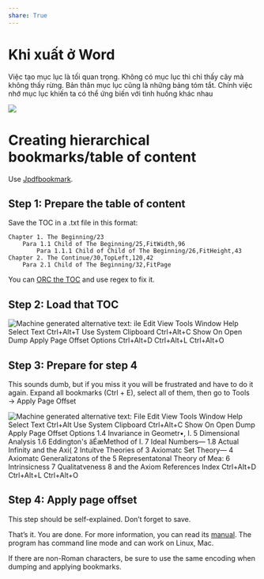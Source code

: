 ```yaml
---  
share: True  
---  
```

# Khi xuất ở Word   
Việc tạo mục lục là tối quan trọng. Không có mục lục thì chỉ thấy cây mà không thấy rừng. Bản thân mục lục cũng là những bảng tóm tắt. Chính việc nhớ mục lục khiến ta có thể ứng biến với tình huống khác nhau  
  
![](https://i.imgur.com/pybO2se.png)  
  
# Creating hierarchical bookmarks/table of content  
  
Use [Jpdfbookmark](https://sourceforge.net/projects/jpdfbookmarks/).  
  
## Step 1: Prepare the table of content  
  
Save the TOC in a .txt file in this format:  
  
```  
Chapter 1. The Beginning/23  
    Para 1.1 Child of The Beginning/25,FitWidth,96  
        Para 1.1.1 Child of Child of The Beginning/26,FitHeight,43  
Chapter 2. The Continue/30,TopLeft,120,42  
    Para 2.1 Child of The Beginning/32,FitPage  
```  
You can [ORC the TOC](https://stackoverflow.com/q/49954707/3416774) and use regex to fix it.  
  
## Step 2: Load that TOC  
  
![Machine generated alternative text:  
ile Edit View Tools Window Help  
Select Text  
Ctrl+Alt+T  
Use System Clipboard Ctrl+AIt+C  
Show On Open  
Dump  
Apply Page Offset  
Options  
Ctrl+Alt+D  
Ctrl+Alt+L  
Ctrl+Alt+O](https://i.imgur.com/n42DaEL.png)  
  
## Step 3: Prepare for step 4  
  
This sounds dumb, but if you miss it you will be frustrated and have to do it again. Expand all bookmarks (Ctrl + E), select all of them, then go to Tools → Apply Page Offset  
  
![Machine generated alternative text:  
File Edit View Tools Window Help  
Select Text  
Ctrl+AIt  
Use System Clipboard Ctrl+AIt+C  
Show On Open  
Dump  
Apply Page Offset  
Options  
1.4 Invariance in Geometr•,  
I. 5 Dimensional Analysis  
1.6 Eddington's äÉæMethod of  
I. 7 Ideal Numbers—  
1.8 Actual Infinity and the Axi(  
2 Intuitve Theories of  
3 Axiomatc Set Theory—  
4 Axiomatc Generalizatons of the  
5 Representatonal Theory of Mea:  
6 Intrinsicness  
7 Qualitatveness  
8 and the Axiom  
References  
Index  
Ctrl+AIt+D  
Ctrl+AIt+L  
Ctrl+Alt+O](https://i.imgur.com/COshVw9.png)  
  
## Step 4: Apply page offset  
  
This step should be self-explained. Don’t forget to save.  
  
That’s it. You are done. For more information, you can read its [manual](http://jpdfbookmarks.altervista.org/InsertBookmarks.html#1_3_1). The program has command line mode and can work on Linux, Mac.  
  
If there are non-Roman characters, be sure to use the same encoding when dumping and applying bookmarks.